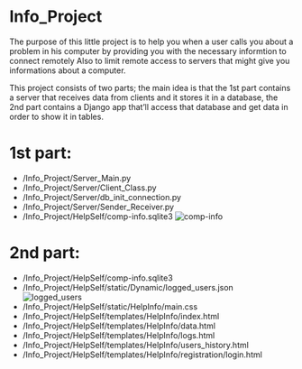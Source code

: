 # Info_Project
The purpose of this little project is to help you when a user calls you about a problem in his computer by providing you with the necessary informtion to connect remotely
Also to limit remote access to servers that might give you informations about a computer.

This project consists of two parts; the main idea is that the 1st part contains a server that receives data from clients and it stores it in a database, 
the 2nd part contains a Django app that’ll access that database and get data in order to show it in tables.

# 1st part: 

* /Info_Project/Server_Main.py
* /Info_Project/Server/Client_Class.py
* /Info_Project/Server/db_init_connection.py
* /Info_Project/Server/Sender_Receiver.py 
* /Info_Project/HelpSelf/comp-info.sqlite3
![comp-info](https://user-images.githubusercontent.com/94143047/179538200-03bdcdd6-bd05-4cb4-ac26-f0f17e70bac1.jpg)

# 2nd part: 

* /Info_Project/HelpSelf/comp-info.sqlite3
* /Info_Project/HelpSelf/static/Dynamic/logged_users.json
![logged_users](https://user-images.githubusercontent.com/94143047/179538278-76594717-8f2f-417a-863c-ae715a8c7860.jpg)
* /Info_Project/HelpSelf/static/HelpInfo/main.css
* /Info_Project/HelpSelf/templates/HelpInfo/index.html
* /Info_Project/HelpSelf/templates/HelpInfo/data.html
* /Info_Project/HelpSelf/templates/HelpInfo/logs.html
* /Info_Project/HelpSelf/templates/HelpInfo/users_history.html
* /Info_Project/HelpSelf/templates/HelpInfo/registration/login.html

